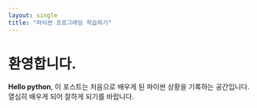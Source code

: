 ```yaml
---
layout: single
title: "파이썬 프로그래밍 학습하기"
---
```

# 환영합니다.

**Hello python**, 이 포스트는 처음으로 배우게 된 파이썬 상황을 기록하는 공간입니다.
열심히 배우게 되어 잘하게 되기를 바랍니다.
